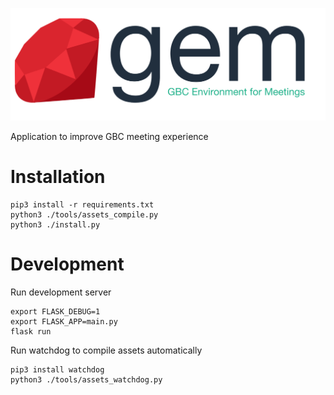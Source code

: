 ![GitHub Logo](/gem/web/static/logo.svg)

Application to improve GBC meeting experience

# Installation
```
pip3 install -r requirements.txt
python3 ./tools/assets_compile.py
python3 ./install.py
```

# Development
Run development server
```
export FLASK_DEBUG=1
export FLASK_APP=main.py
flask run
```

Run watchdog to compile assets automatically
```
pip3 install watchdog
python3 ./tools/assets_watchdog.py
```
